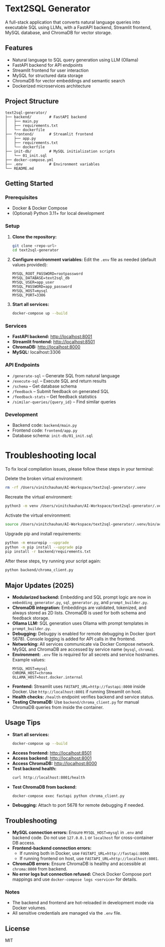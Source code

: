 # Text2SQL Generator

A full-stack application that converts natural language queries into executable SQL using LLMs, with a FastAPI backend, Streamlit frontend, MySQL database, and ChromaDB for vector storage.

## Features
- Natural language to SQL query generation using LLM (Ollama)
- FastAPI backend for API endpoints
- Streamlit frontend for user interaction
- MySQL for structured data storage
- ChromaDB for vector embeddings and semantic search
- Dockerized microservices architecture

## Project Structure
```
text2sql-generator/
├── backend/        # FastAPI backend
│   ├── main.py
│   ├── requirements.txt
│   └── dockerfile
├── frontend/       # Streamlit frontend
│   ├── app.py
│   ├── requirements.txt
│   └── dockerfile
├── init-db/        # MySQL initialization scripts
│   └── 01_init.sql
├── docker-compose.yml
├── .env            # Environment variables
└── README.md
```

## Getting Started

### Prerequisites
- Docker & Docker Compose
- (Optional) Python 3.11+ for local development

### Setup
1. **Clone the repository:**
   ```sh
   git clone <repo-url>
   cd text2sql-generator
   ```
2. **Configure environment variables:**
   Edit the `.env` file as needed (default values provided):
   ```env
   MYSQL_ROOT_PASSWORD=rootpassword
   MYSQL_DATABASE=text2sql_db
   MYSQL_USER=app_user
   MYSQL_PASSWORD=app_password
   MYSQL_HOST=mysql
   MYSQL_PORT=3306
   ```
3. **Start all services:**
   ```sh
   docker-compose up --build
   ```

### Services
- **FastAPI backend:** [http://localhost:8001](http://localhost:8001)
- **Streamlit frontend:** [http://localhost:8501](http://localhost:8501)
- **ChromaDB:** [http://localhost:8000](http://localhost:8000)
- **MySQL:** localhost:3306

### API Endpoints
- `/generate-sql` – Generate SQL from natural language
- `/execute-sql` – Execute SQL and return results
- `/schema` – Get database schema
- `/feedback` – Submit feedback on generated SQL
- `/feedback-stats` – Get feedback statistics
- `/similar-queries/{query_id}` – Find similar queries

### Development
- Backend code: `backend/main.py`
- Frontend code: `frontend/app.py`
- Database schema: `init-db/01_init.sql`


# Troubleshooting local

To fix local compilation issues, please follow these steps in your terminal:

Delete the broken virtual environment:
```bash
rm -rf /Users/vinitchauhan/AI-Workspace/text2sql-generator/.venv
```

Recreate the virtual environment:
```bash
python3 -m venv /Users/vinitchauhan/AI-Workspace/text2sql-generator/.venv
```

Activate the virtual environment:
```bash
source /Users/vinitchauhan/AI-Workspace/text2sql-generator/.venv/bin/activate
```

Upgrade pip and install requirements:
```bash
python -m ensurepip --upgrade
python -m pip install --upgrade pip
pip install -r backend/requirements.txt
```

After these steps, try running your script again:
```bash
python backend/chroma_client.py
```



## Major Updates (2025)

- **Modularized backend:** Embedding and SQL prompt logic are now in `embedding_generator.py`, `sql_generator.py`, and `prompt_builder.py`.
- **ChromaDB integration:** Embeddings are validated, tokenized, and always stored as 2D lists. ChromaDB is used for both schema and feedback storage.
- **Ollama LLM:** SQL generation uses Ollama with prompt templates in `prompt_builder.py`.
- **Debugging:** Debugpy is enabled for remote debugging in Docker (port 5678). Console logging is added for API calls in the frontend.
- **Networking:** All services communicate via Docker Compose network. MySQL and ChromaDB are accessed by service name (`mysql`, `chroma`).
- **Environment:** `.env` file is required for all secrets and service hostnames. Example values:
  ```env
  MYSQL_HOST=mysql
  CHROMA_HOST=chroma
  OLLAMA_HOST=host.docker.internal
  ```
- **Frontend:** Streamlit uses `FASTAPI_URL=http://fastapi:8000` inside Docker. Use `http://localhost:8001` if running Streamlit on host.
- **Health checks:** `/health` endpoint verifies backend and service status.
- **Testing ChromaDB:** Use `backend/chroma_client.py` for manual ChromaDB queries from inside the container.

## Usage Tips

- **Start all services:**
  ```sh
  docker-compose up --build
  ```
- **Access frontend:** [http://localhost:8501](http://localhost:8501)
- **Access backend:** [http://localhost:8001](http://localhost:8001)
- **Access ChromaDB:** [http://localhost:8000](http://localhost:8000)
- **Test backend health:**
  ```sh
  curl http://localhost:8001/health
  ```
- **Test ChromaDB from backend:**
  ```sh
  docker-compose exec fastapi python chroma_client.py
  ```
- **Debugging:** Attach to port 5678 for remote debugging if needed.

## Troubleshooting

- **MySQL connection errors:** Ensure `MYSQL_HOST=mysql` in `.env` and backend code. Do not use `127.0.0.1` or `localhost` for cross-container DB access.
- **Frontend-backend connection errors:**
  - If running both in Docker, use `FASTAPI_URL=http://fastapi:8000`.
  - If running frontend on host, use `FASTAPI_URL=http://localhost:8001`.
- **ChromaDB errors:** Ensure ChromaDB is healthy and accessible at `chroma:8000` from backend.
- **No error logs but connection refused:** Check Docker Compose port mappings and use `docker-compose logs <service>` for details.

### Notes
- The backend and frontend are hot-reloaded in development mode via Docker volumes.
- All sensitive credentials are managed via the `.env` file.

## License
MIT
